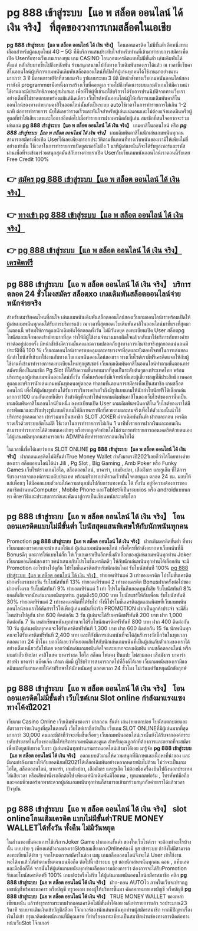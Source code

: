 # pg 888 เข้าสู่ระบบ【แอ พ สล็อต ออนไลน์ ได้ เงิน จริง】  ที่สุดของวงการเกมสล็อตในเอเชีย

**pg 888 เข้าสู่ระบบ【แอ พ สล็อต ออนไลน์ ได้ เงิน จริง】** โอนถอนเครดิต ไม่มีขั้นต่ำ  อีกหนึ่งทางเลือกสำหรับผู้คนยุคใหม่ 4G – 5G ที่มีบริการแสนประทับใจสำหรับท่านที่เข้ามาทำรายการสมัครเพื่อเปิด Userกับทางเว็บเกมเราลงทุน เกม CASINO  โอนถอนเครดิตแบบไม่มีขั้นต่ำ เล่นเดิมพันได้ตั้งแต่ หลักสิบบาทขึ้นไปถึงหลักพัน ร่วมสนุกสนานไปกับทางเว็บเดิมพันของเราได้แล้ว ณ เวลานี้เว็บคาสิโนออนไลน์ผู้บริการเกมพนันเดิมพันสล็อตออนไลน์ที่เปิดให้ผู้เล่นทุกคนได้ใช้งานมาอย่างนานมากกว่า 3 ปี มีภาพกราฟฟิกที่สวยสมจริง รูปแบบระบบ 3 มิติ
มิหนำซ้ำทางเว็บเกมพนันออนไลน์ของเรายังมี programmerมือหนึ่งการสร้างเว็บที่คอยดูเล  รวมไปถึงพัฒนาระบบและตัวเกมให้มีความน่าใช้งานและมีประสิทธิภาพอยู่สม่ำเสมอ เพื่อที่ให้ผู้ที่เข้ามาใช้บริการได้รับการปรนนิบัติจากทางเว็บเราอย่างเต็มที่ไม่ขาดตกบกพร่องแม้แต่นิดเดียว เว็บไซต์พนันออนไลน์ผู้ให้บริการเกมเดิมพันคาสิโนออนไลน์ของทางค่ายเกมคาสิโนออนไลน์นั้นยังเป็นระบบ autoใช้เวลาในการทำรายการไม่เกิน 1-2 นาที ต่อการทำรายการ นับได้เลยว่ารวดเร็วและทันใจสำหรับผู้เล่นแน่นอนและไม่ต้องแจ้งแอดมินหรือผู้ดูแลที่ทำให้เสียเวลาและโอกาสอีกต่อไปเมื่อทำรายการฝากเครดิตกับผู้เล่น
สมาชิกที่สนใจอยากจะร่วมเล่นเกม **pg 888 เข้าสู่ระบบ【แอ พ สล็อต ออนไลน์ ได้ เงิน จริง】** เกมคาสิโนออนไลน์ หรือ ***pg 888 เข้าสู่ระบบ【แอ พ สล็อต ออนไลน์ ได้ เงิน จริง】*** เกมเดิมพันคาสิโนนักเล่นเกมพนันทุกคนสามารถสมัครเพื่อเปิด Userได้เลยเพียงกรอกประวัติตามขั้นตอนที่ทางเว็บพนันของเรามีให้เพียงไม่กี่อย่างเท่านั้น ใช้เวลาในการทำรายการเปิดยูสเซอร์ไม่ถึง 1 นาทีผู้เล่นพนันก็จะได้รับยูสเซอร์และรหัสผ่านเพื่อที่จะเข้ามาร่วมสนุกสุดมันส์กับทางค่ายเราเปิด Userกับเว็บเกมพนันออนไลน์เราตอนนี้รับเลย Free Credit 100%

## 👉 [สมัคร pg 888 เข้าสู่ระบบ【แอ พ สล็อต ออนไลน์ ได้ เงิน จริง】](https://archa888.com/)
## 👉 [ทางเข้า pg 888 เข้าสู่ระบบ【แอ พ สล็อต ออนไลน์ ได้ เงิน จริง】](https://archa888.com/)
## 👉 [pg 888 เข้าสู่ระบบ【แอ พ สล็อต ออนไลน์ ได้ เงิน จริง】 เครดิตฟรี](https://archa888.com/)

## pg 888 เข้าสู่ระบบ【แอ พ สล็อต ออนไลน์ ได้ เงิน จริง】 บริการตลอด  24 ชั่วโมงสมัคร สล็อตxo เกมเดิมพันสล็อตออนไลน์จ่ายหนักจ่ายจริง

สำหรับสมาชิกคนไหนที่สนใจ เล่นเกมพนันเดิมพันสล็อตออนไลน์ของเว็บเกมออนไลน์เราพร้อมเปิดให้ผู้เล่นเกมพนันทุกคนได้รับการบริการแล้ว ณ เวลานี้สุดยอดเว็บเดิมพันคาสิโนออนไลน์มาที่แรงที่สุดมาในตอนนี้ พร้อมให้การดูแลนักเดิมพันได้ตลอดทั้งวัน ไม่มีวันหยุด ลงทะเบียนเปิด User สล็อตpg โบนัสและแจ็กพอตเข้าบ่อยมากที่สุด ทำให้มีผู้ใช้งานจำนวนมากติดใจแล้วกลับมาใช้บริการกับทางค่ายเราต่ออยู่บ่อยครั้ง มิหนำซ้ำยังมีความมั่นคงและความปลอดภัยสูงทางการเงินจ่ายจริงทุกยอดแน่นอนมีประวัติที่ดี 100 % เว็บเกมออนไลน์เราครอบคลุมและครบวงจรที่สุดและยังตอบโจทย์ในการเล่นของนักล่าโบนัสที่เข้ามาใช้งานกับทางเว็บเกมพนันออนไลน์ของเรา
ทางเว็บไซต์เรามีฟรีเครดิตแจกให้กับผู้ใช้งานที่เข้ามาทำรายการลงทะเบียนใหม่ทุกยูสเซอร์ เว็บเกมเดิมพันคาสิโนออนไลน์ทำตามขั้นตอนการสมัครเพื่อเป็นสมาชิก  Pg Slot ที่ได้รับความชื่นชอบมากที่สุดเป็นระดับต้นๆของประเทศไทย พร้อมบริการดูแลผู้เล่นเกมพนันออนไลน์ทั้งวัน ทั้งคืนพร้อมยังมีเจ้าหน้าที่และผู้เชี่ยวชาญที่มีประสิทธิภาพคอยดูแลและบริการนักเล่นเกมพนันทุกคนอยู่ตลอด ทำตามขั้นตอนการสมัครเพื่อเป็นสมาชิก เกมสล็อตออนไลน์ เพื่อให้ผู้เล่นทุกท่านได้รับการบริการอย่างทั่วถึงมีรูปแบบเกมให้นักล่าโบนัสฟรีได้เลือกเล่นมากกว่า100 เกมกันเลยทีเดียว
สิ่งสำคัญที่จะทำให้ค่ายเกมเดิมพันคาสิโนของเว็บไซต์ของเรานั้นเป็นเกมเดิมพันคาสิโนออนไลน์ยืนหนึ่ง ลงทะเบียนเปิด User  เกมเดิมพันพนันคาสิโนเว็บไซต์ของเราได้มีการพัฒนาและปรับปรุงรูปแบบตัวเกมให้มีภาพกราฟิกที่สวยงามและสมจริงเพื่อให้ตัวเกมนั้นน่าใช้บริการอยู่ตลอดเวลา เข้าร่วมมาเป็นสมาชิก SLOT JOKER ฝากเดิมพันขั้นต่ำ ฝากและถอน เครดิตรวดเร็วด้วยระบบอัตโนมัติ ใช้เวลาในการทำรายการไม่เกิน 1 นาทีทั้งรายการฝากเงินและถอนเงินสามารถทำรายการได้ด้วยตนเองง่ายๆ หรือหากลูกค้าท่านใดไม่สามารถทำรายการถอนเคดริตด้วยตนเองได้ผู้เล่นพนันทุกคนสามารถแจ้ง ADMINเพื่อทำรายการถอนเงินให้ได้

ในเวลานี้เชื่อได้เลยว่าเกม SLOT ONLINE  **pg 888 เข้าสู่ระบบ【แอ พ สล็อต ออนไลน์ ได้ เงิน จริง】** ฝากถอนเครดิตไม่มีขั้นต่ำTrue Money Wallet กำลังมาแรงปี2021เลยก็ว่าได้โดยทางค่ายของเรา สล็อตออนไลน์ได้นำ  Jili , Pg Slot , Big Gaming , Amb Poker หรือ Funky Games เว็บไซต์รวมเกมไฮโล, สล็อตออนไลน์, บาคาร่า, เกมยิงปลา, เสือมังกร และรูเล็ต ที่ได้การรับรองจากจากองค์กรระบดับประเทศ พร้อมบริการอย่าดีรวดเร็วทันใจคอยดูแล ตลอด 24 ชม. มอบให้แก่เพื่อนๆ ได้มีออกแบบตัวเกมให้ความสนุกมันไปกับการแทงพนัน ได้ ทั้งวัน อยู่ที่ความต้องการของสมาชิกผ่านบนComputer , Mobile Phone และTabletที่เป็นระบบios หรือ androidแบบพกพา ศึกษาวิธีและประสบการณ์และพัฒนาสู่การเป็นเซียนพนันระบดับโลก

## pg 888 เข้าสู่ระบบ【แอ พ สล็อต ออนไลน์ ได้ เงิน จริง】 โอนถอนเครดิตแบบไม่มีขั้นต่ำ โบนัสสุดแสนพิเศษให้กับนักพนันทุกคน

 Promotion  **pg 888 เข้าสู่ระบบ【แอ พ สล็อต ออนไลน์ ได้ เงิน จริง】** ฝากเติมเครดิตขั้นต่ำ ที่ทางเว็บเกมของเราอยากจะนำเสนอให้แก่  ผู้เล่นเกมพนันออนไลน์ หรือใครที่กำลังอยากหาเว็บพนันที่มี Bonusดีๆ และการให้แบบไม่กั๊ก ให้เว็บเกมเราเป็นอีกหนึ่งตัวเลือกของผู้เล่นเกมพนันทุกท่าน Joker เว็บเกมออนไลน์ของเรา ขอนำเสนอกับโปรโมชั่นเครดิตดีๆ ให้กับนักเล่นพนันทุกท่านได้เลือกกัน จะมี Promotion อะไรบ้างไปดูกัน
โปรโมชั่นเครดิตสำหรับนักเล่นใหม่ รับโบนัสทันที 100% [pg 888 เข้าสู่ระบบ【แอ พ สล็อต ออนไลน์ ได้ เงิน จริง】](https://archa888.com/) ทำยอดเทิร์นแค่ 3 เท่าของเครดิต
โปรโมชั่นเครดิตฝากครั้งแรกของวัน รับโบนัสทันที 13% ทำยอดเทิร์นแค่ 2 เท่าของเครดิต
Bonusฝากครั้งต่อไปของฝากครั้งแรก รับโบนัสทันที 9% ทำยอดเทิร์นแค่ 1 เท่า
โปรโมชั่นคืนยอดทุนที่เสีย รับโบนัสทันที 8% ยอดที่เสียจากนักเล่นเกมพนันทุกท่าน สูงสุดถึง50,000 บาท
โบนัสแชร์ให้กับเพื่อน รับโบนัสทันที 30% ทำยอดเทิร์นแค่ 2 เท่าของเครดิตที่ได้รับไป
ทั้งนี้โปรโมชั่นเครดิตสุดแสนพิศษที่เว็บเกมพนันออนไลน์ของเราได้คัดสรรไว้ให้เพื่อผู้เล่นพนันที่น่ารัก  PROMOTION ฝากเป็นลูกค้าประจำ จะมีสิ่งไหนบ้างไปดูกัน
ฝาก 600 ติดต่อกัน 3 วัน ผู้เล่นจะได้รับเครดิตฟรีทันที 200 บาท
ฝาก 1,000 ติดต่อกัน 7 วัน เหล่าเซียนพนันทุกท่านจะได้รับโบนัสเครดิตฟรีทันที 800 บาท
ฝาก 400 ติดต่อกัน 10 วัน ผู้เล่นพนันทุกคนจะได้รับเครดิตฟรีทันที 1,300 บาท
ฝาก 600 ติดต่อกัน 15 วัน นักพนันทุกคนจะได้รับเครดิตฟรีทันที 2,400 บาท
และก็ยังมีการเล่นพนันที่จะได้ลุ้นรับรางวัลบิ๊กวินในทุกเวลา ตลอดเวลา 24 ชั่วโมง บอกได้เลยว่าคืนยอดเสียให้กับนักเล่นเกมพนันที่เป็นผู้เล่นกับตัวเกมของเราได้อย่างเต็มเหนี่ยวกันไปเลย หากว่านักเล่นเกมพนันติดใจและอยากจะลงเดิมพัน เกมสล็อตออนไลน์ หรือเกมกำถั่ว  ยิงปลา คาสิโนสด บาคาร่าสด ไฮโล สล็อต ไพ่แคง ปั่นแปะ ไพ่สามกอง เสือมังกร บาคาร่าสายฟ้า บาคาร่า แบ็คแจ๊ค เก้าเก ดัมมี่ ผู้ใช้บริการสามารถกดไปที่ลิ้งค์ได้เลย เว็บเกมพนันของเรามีแอดมินและทีมงานคอยให้คำปรึกษาให้นักพนันอยู่ ตลอดเวลา 24 ชั่วโมง ไม่เว้นแต่วันหยุดนักขัตฤกษ์

## pg 888 เข้าสู่ระบบ【แอ พ สล็อต ออนไลน์ ได้ เงิน จริง】 โอนถอนเครดิตไม่มีขั้นต่ำ  เว็บไซต์เกม Slot online กำลังมาแรงแซงทางโค้งปี2021

เว็บเกม  Casino Online เว็บเดิมพันของเรา ฝากถอน ขั้นต่ำ เล่นง่ายแตกบ่อย โบนัสแตกบ่อยและอัตราการจ่ายเงินสูงที่สุดในตอนนี้ เว็บไซต์เราถือว่าเป็น เว็บเกม SLOT ONLINEที่มีผู้เล่นมากที่สุดมากกว่า 30,000 คนและมีถ้าทีว่าจะเพิ่มขึ้นเรื่อยๆ เว็บเกมพนันออนไลน์เรานั้นยังได้รับจากองค์กรระบดับประเทศในเรื่องของเปิดให้บริการเกมพนันและดูแล สำหรับคุณลูกค้าที่ต้องการและอยากที่จะสมัครเพื่อเปิดยูสกับทางเว็บเรา ผู้เล่นพนันทุกท่านสามารถแอดไลน์เข้ามาได้เลย
	มารู้จัก **pg 888 เข้าสู่ระบบ【แอ พ สล็อต ออนไลน์ ได้ เงิน จริง】** ออกแบบตัวเกมให้ความสนุกที่มีภาพและเนื้อหาที่น่าลอง และมีเกมกำลังมาแรงให้กับยอดนิยมปี2021ได้เลือกเดิมพันอย่างหลากหลายนับไม่ถ้วน  ไม่ว่าจะเป็นเกมไฮโล, สล็อตออนไลน์, บาคาร่า, เกมยิงปลา, เสือมังกร และรูเล็ต ไม่ต้องนั่งเครื่องบินไปถึงนอกประเทศให้เสียเวลา หรือเสียค่านั่งรถอีกต่อไป เพียงแค่นักเดิมพันมีไอแพด , ทุกแพลตฟอร์ม , โทรศัพท์มือถือ และคอมพิวเตอร์พกพาสะดวกผู้เล่นเกมพนันทุกท่านก็สามารถเข้ามาร่วมสนุกกัลค่ายเราได้แล้วเวลาปัจจุบัน

## pg 888 เข้าสู่ระบบ【แอ พ สล็อต ออนไลน์ ได้ เงิน จริง】 slot onlineโอนเติมเครดิต แบบไม่มีขั้นต่ำTRUE MONEY WALLETได้ทั้งวัน ทั้งคืน ไม่มีวันหยุด

ในส่วนของขั้นตอนการใช้บริการJoker Game ฝากถอนขั้นต่ำ ของในเว็บไซต์เรา จะต้องทำอะไรบ้างนั้น แบบง่าย ๆ เพียงแค่ตัวเกมของเราSlotเกมเสี่ยงดวงOnlineต้องมี ยูส เข้าระบบ ถ้ายังไม่มีสามารถลงทะเบียนได้ง่าย ๆ จากโหมดการสมัครในช่อง เมนู เกมสล็อตออนไลน์จึงจะได้ User เข้าใช้งาน พอได้มาแล้วให้ทำตามขั้นตอนบนมือถือ ต่อไปนี้
เข้าระบบ ยูส  ของนักเล่นพนันทุกคน คอม , แท็บเลต และมือถือก็ได้
จากนั้นให้ผู้เล่นเกมพนันทุกท่านเลือกความต้องการว่า ต้องการจะได้รับPromotion รับเลยโบนัสเครดิตฟรี 100% เกมslotหรือไม่รับ
ให้ผู้เล่นเกมพนันออนไลน์สมัครสมาชิก คลิก **pg 888 เข้าสู่ระบบ【แอ พ สล็อต ออนไลน์ ได้ เงิน จริง】** ฝาก-ถอน AUTOไว ภาพในเว็บจะปรากฏเลขบัญชีพร้อมธนาคาร หรือบัญชี ทรูวอเลท ของผู้ให้บริการขึ้นมา
คัดลอกหมายเลขบัญชี หรือบัญชี **pg 888 เข้าสู่ระบบ【แอ พ สล็อต ออนไลน์ ได้ เงิน จริง】** TRUE MONEY WALLET ของเหล่าเซียนพนัน แล้วทำธุรกรรมระบบฝากถอนเครดิตไม่มีขั้นต่ำได้เลย
หลังทำรายการแล้ว รอประมาณ23 วินาที ระบบจะเติมเงินเข้าบัญชีสล็อต โจ๊กเกอร์ของนักเล่นพนันทุกท่านผู้สมัครสมาชิก
หากมีปัญหาเรื่องเงินไม่เข้า กรุณาติดต่อพนักงานที่มีคุณภาพ ที่ทำเรื่องลงทะเบียนเป็นสมาชิกผ่านช่องทางการติดต่อทางหน้าเว็บSlot โจ๊กเกอร์


